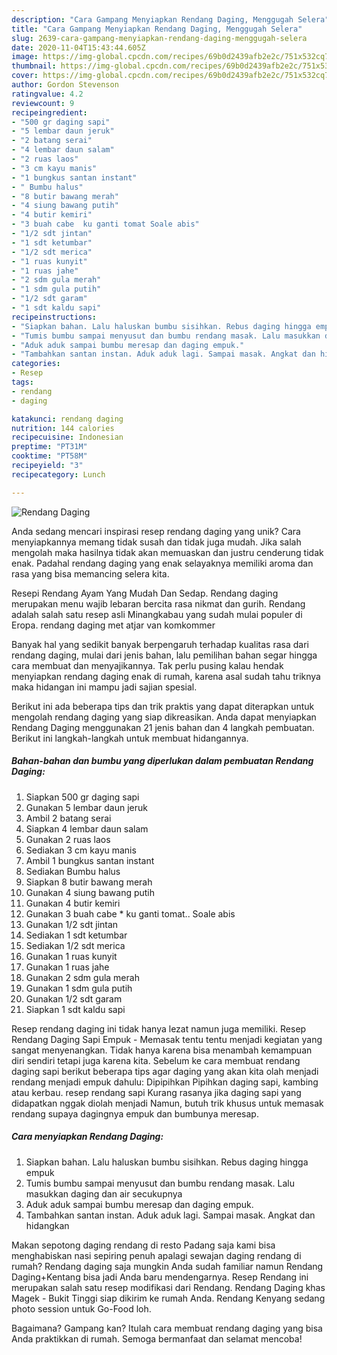 ```yaml
---
description: "Cara Gampang Menyiapkan Rendang Daging, Menggugah Selera"
title: "Cara Gampang Menyiapkan Rendang Daging, Menggugah Selera"
slug: 2639-cara-gampang-menyiapkan-rendang-daging-menggugah-selera
date: 2020-11-04T15:43:44.605Z
image: https://img-global.cpcdn.com/recipes/69b0d2439afb2e2c/751x532cq70/rendang-daging-foto-resep-utama.jpg
thumbnail: https://img-global.cpcdn.com/recipes/69b0d2439afb2e2c/751x532cq70/rendang-daging-foto-resep-utama.jpg
cover: https://img-global.cpcdn.com/recipes/69b0d2439afb2e2c/751x532cq70/rendang-daging-foto-resep-utama.jpg
author: Gordon Stevenson
ratingvalue: 4.2
reviewcount: 9
recipeingredient:
- "500 gr daging sapi"
- "5 lembar daun jeruk"
- "2 batang serai"
- "4 lembar daun salam"
- "2 ruas laos"
- "3 cm kayu manis"
- "1 bungkus santan instant"
- " Bumbu halus"
- "8 butir bawang merah"
- "4 siung bawang putih"
- "4 butir kemiri"
- "3 buah cabe  ku ganti tomat Soale abis"
- "1/2 sdt jintan"
- "1 sdt ketumbar"
- "1/2 sdt merica"
- "1 ruas kunyit"
- "1 ruas jahe"
- "2 sdm gula merah"
- "1 sdm gula putih"
- "1/2 sdt garam"
- "1 sdt kaldu sapi"
recipeinstructions:
- "Siapkan bahan. Lalu haluskan bumbu sisihkan. Rebus daging hingga empuk"
- "Tumis bumbu sampai menyusut dan bumbu rendang masak. Lalu masukkan daging dan air secukupnya"
- "Aduk aduk sampai bumbu meresap dan daging empuk."
- "Tambahkan santan instan. Aduk aduk lagi. Sampai masak. Angkat dan hidangkan"
categories:
- Resep
tags:
- rendang
- daging

katakunci: rendang daging 
nutrition: 144 calories
recipecuisine: Indonesian
preptime: "PT31M"
cooktime: "PT58M"
recipeyield: "3"
recipecategory: Lunch

---
```



![Rendang Daging](https://img-global.cpcdn.com/recipes/69b0d2439afb2e2c/751x532cq70/rendang-daging-foto-resep-utama.jpg)

Anda sedang mencari inspirasi resep rendang daging yang unik? Cara menyiapkannya memang tidak susah dan tidak juga mudah. Jika salah mengolah maka hasilnya tidak akan memuaskan dan justru cenderung tidak enak. Padahal rendang daging yang enak selayaknya memiliki aroma dan rasa yang bisa memancing selera kita.

Resepi Rendang Ayam Yang Mudah Dan Sedap. Rendang daging merupakan menu wajib lebaran bercita rasa nikmat dan gurih. Rendang adalah salah satu resep asli Minangkabau yang sudah mulai populer di Eropa. rendang daging met atjar van komkommer

Banyak hal yang sedikit banyak berpengaruh terhadap kualitas rasa dari rendang daging, mulai dari jenis bahan, lalu pemilihan bahan segar hingga cara membuat dan menyajikannya. Tak perlu pusing kalau hendak menyiapkan rendang daging enak di rumah, karena asal sudah tahu triknya maka hidangan ini mampu jadi sajian spesial.


Berikut ini ada beberapa tips dan trik praktis yang dapat diterapkan untuk mengolah rendang daging yang siap dikreasikan. Anda dapat menyiapkan Rendang Daging menggunakan 21 jenis bahan dan 4 langkah pembuatan. Berikut ini langkah-langkah untuk membuat hidangannya.

<!--inarticleads1-->

##### Bahan-bahan dan bumbu yang diperlukan dalam pembuatan Rendang Daging:

1. Siapkan 500 gr daging sapi
1. Gunakan 5 lembar daun jeruk
1. Ambil 2 batang serai
1. Siapkan 4 lembar daun salam
1. Gunakan 2 ruas laos
1. Sediakan 3 cm kayu manis
1. Ambil 1 bungkus santan instant
1. Sediakan  Bumbu halus
1. Siapkan 8 butir bawang merah
1. Gunakan 4 siung bawang putih
1. Gunakan 4 butir kemiri
1. Gunakan 3 buah cabe * ku ganti tomat.. Soale abis
1. Gunakan 1/2 sdt jintan
1. Sediakan 1 sdt ketumbar
1. Sediakan 1/2 sdt merica
1. Gunakan 1 ruas kunyit
1. Gunakan 1 ruas jahe
1. Gunakan 2 sdm gula merah
1. Gunakan 1 sdm gula putih
1. Gunakan 1/2 sdt garam
1. Siapkan 1 sdt kaldu sapi


Resep rendang daging ini tidak hanya lezat namun juga memiliki. Resep Rendang Daging Sapi Empuk - Memasak tentu tentu menjadi kegiatan yang sangat menyenangkan. Tidak hanya karena bisa menambah kemampuan diri sendiri tetapi juga karena kita. Sebelum ke cara membuat rendang daging sapi berikut beberapa tips agar daging yang akan kita olah menjadi rendang menjadi empuk dahulu: Dipipihkan Pipihkan daging sapi, kambing atau kerbau. resep rendang sapi Kurang rasanya jika daging sapi yang didapatkan nggak diolah menjadi Namun, butuh trik khusus untuk memasak rendang supaya dagingnya empuk dan bumbunya meresap. 

<!--inarticleads2-->

##### Cara menyiapkan Rendang Daging:

1. Siapkan bahan. Lalu haluskan bumbu sisihkan. Rebus daging hingga empuk
1. Tumis bumbu sampai menyusut dan bumbu rendang masak. Lalu masukkan daging dan air secukupnya
1. Aduk aduk sampai bumbu meresap dan daging empuk.
1. Tambahkan santan instan. Aduk aduk lagi. Sampai masak. Angkat dan hidangkan


Makan sepotong daging rendang di resto Padang saja kami bisa menghabiskan nasi sepiring penuh apalagi sewajan daging rendang di rumah? Rendang daging saja mungkin Anda sudah familiar namun Rendang Daging+Kentang bisa jadi Anda baru mendengarnya. Resep Rendang ini merupakan salah satu resep modifikasi dari Rendang. Rendang Daging khas Magek - Bukit Tinggi siap dikirim ke rumah Anda. Rendang Kenyang sedang photo session untuk Go-Food loh. 

Bagaimana? Gampang kan? Itulah cara membuat rendang daging yang bisa Anda praktikkan di rumah. Semoga bermanfaat dan selamat mencoba!
